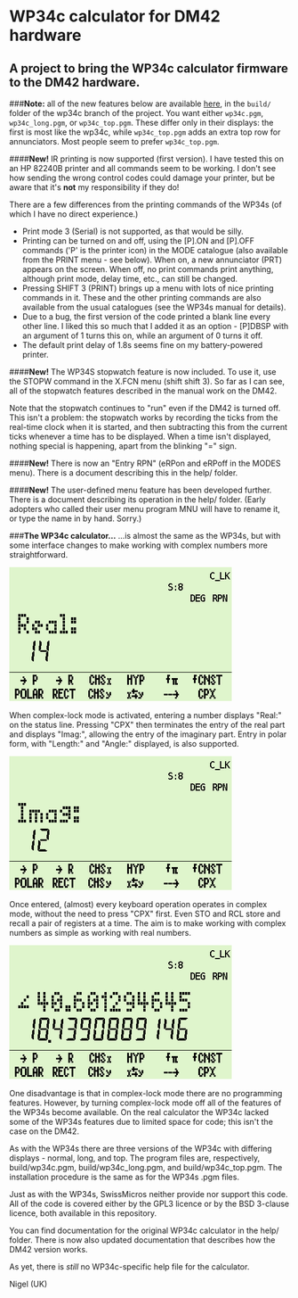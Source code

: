 # WP34c calculator for DM42 hardware

## A project to bring the WP34c calculator firmware to the DM42 hardware. 

###**Note:** all of the new features below are available [here](https://gitlab.com/njdowrick/wp34s-for-dm42/-/tree/wp34c), in the `build/` folder of the wp34c branch of the project. You want either `wp34c.pgm`, `wp34c_long.pgm`, or `wp34c_top.pgm`. These differ only in their displays: the first is most like the wp34c, while `wp34c_top.pgm` adds an extra top row for annunciators. Most people seem to prefer `wp34c_top.pgm`.

####**New!** 
IR printing is now supported (first version). I have tested this on an HP 82240B printer and all commands seem to be working. I don't see how sending the wrong control codes could damage your printer, but be aware that it's **not** my responsibility if they do!

There are a few differences from the printing commands of the WP34s (of which I have no direct experience.)

  * Print mode 3 (Serial) is not supported, as that would be silly.
  * Printing can be turned on and off, using the [P].ON and [P].OFF commands ('P' is the printer icon) in the MODE catalogue (also available from the PRINT menu - see below). When on, a new annunciator (PRT) appears on the screen. When off, no print commands print anything, although print mode, delay time, etc., can still be changed.
  * Pressing SHIFT 3 (PRINT) brings up a menu with lots of nice printing commands in it. These and the other printing commands are also available from the usual catalogues (see the WP34s manual for details).
  * Due to a bug, the first version of the code printed a blank line every other line. I liked this so much that I added it as an option - [P]DBSP with an argument of 1 turns this on, while an argument of 0 turns it off.
  * The default print delay of 1.8s seems fine on my battery-powered printer.

####**New!** 
The WP34S stopwatch feature is now included. To use it, use the STOPW command in the X.FCN menu (shift shift 3). So far as I can see, all of the stopwatch features described in the manual work on the DM42. 

Note that the stopwatch continues to "run" even if the DM42 is turned off. This isn't a problem: the stopwatch works by recording the ticks from the real-time clock when it is started, and then subtracting this from the current ticks whenever a time has to be displayed. When a time isn't displayed, nothing special is happening, apart from the blinking "=" sign.

####**New!** 
There is now an "Entry RPN" (eRPon and eRPoff in the MODES menu). There is a document describing this in the help/ folder.

####**New!**
The user-defined menu feature has been developed further. There is a document describing its operation in the help/ folder. (Early adopters who called their user menu program MNU will have to rename it, or type the name in by hand. Sorry.)

###**The WP34c calculator...**
...is almost the same as the WP34s, but with some interface changes to make working with complex numbers more straightforward.

<img src="help/screens/wp34c_02.png" width="400">

When complex-lock mode is activated, entering a number displays "Real:" on the status line. Pressing "CPX" then terminates the entry of the real part and displays "Imag:", allowing the entry of the imaginary part. Entry in polar form, with "Length:" and "Angle:" displayed, is also supported.

<img src="help/screens/wp34c_03.png" width="400">

Once entered, (almost) every keyboard operation operates in complex mode, without the need to press "CPX" first. Even STO and RCL store and recall a pair of registers at a time. The aim is to make working with complex numbers as simple as working with real numbers.

<img src="help/screens/wp34c_04.png" width="400">

One disadvantage is that in complex-lock mode there are no programming features. However, by turning complex-lock mode off all of the features of the WP34s become available. On the real calculator the WP34c lacked some of the WP34s features due to limited space for code; this isn't the case on the DM42.

As with the WP34s there are three versions of the WP34c with differing displays - normal, long, and top. The program files are, respectively, build/wp34c.pgm, build/wp34c_long.pgm, and build/wp34c_top.pgm. The installation procedure is the same as for the WP34s .pgm files.

Just as with the WP34s, SwissMicros neither provide nor support this code. All of the code is covered either by the GPL3 licence or by the BSD 3-clause licence, both available in this repository.

You can find documentation for the original WP34c calculator in the help/ folder. There is now also updated documentation that describes how the DM42 version works.

As yet, there is *still* no WP34c-specific help file for the calculator.

Nigel (UK)